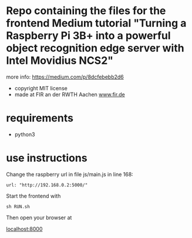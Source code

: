 
# Repo containing the files for the frontend  Medium tutorial "Turning a Raspberry Pi 3B+ into a powerful object recognition edge server with Intel Movidius NCS2" 

more info: https://medium.com/p/8dcfebebb2d6

* copyright MIT license
* made at FIR an der RWTH Aachen www.fir.de

# requirements

* python3

# use instructions
Change the raspberry url in file js/main.js in line 168:

~~~
url: "http://192.168.0.2:5000/"
~~~

Start the frontend with
```
sh RUN.sh 
```

Then open your browser at  

[localhost:8000](localhost:8000)